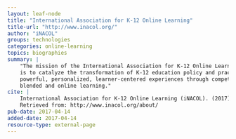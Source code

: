 ```yaml
---
layout: leaf-node
title: "International Association for K-12 Online Learning"
title-url: "http://www.inacol.org/"
author: "iNACOL"
groups: technologies
categories: online-learning
topics: biographies
summary: |
    "The mission of the International Association for K-12 Online Learning (iNACOL)
    is to catalyze the transformation of K-12 education policy and practice to advance
    powerful, personalized, learner-centered experiences through competency-based,
    blended and online learning."
cite: |
    International Association for K-12 Online Learning (iNACOL). (2017). About Us. April 14, 2017.
    Retrieved from: http://www.inacol.org/about/
pub-date: 2017-04-14
added-date: 2017-04-14
resource-type: external-page
---
```

